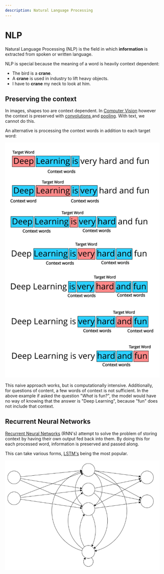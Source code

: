```yaml
---
description: Natural Language Processing
---
```


# NLP

Natural Language Processing \(NLP\) is the field in which **information** is extracted from spoken or written language.

NLP is special because the meaning of a word is heavily context dependent:

* The bird is a **crane**.
*  A **crane** is used in industry to lift heavy objects.
* I have to **crane** my neck to look at him.

## Preserving the context

In images, shapes too are context dependent. In [Computer Vision](computer-vision/) however the context is preserved with [convolutions ](computer-vision/convolution.md)and [pooling](computer-vision/pooling.md). With text, we cannot do this.

An alternative is processing the context words in addition to each target word:

![](.gitbook/assets/image%20%285%29.png)

This naive approach works, but is computationally intensive. Additionally, for questions of content, a few words of context is not sufficient. In the above example if asked the question "_What_ is fun?", the model would have no way of knowing that the answer is "Deep Learning", because "fun" does not include that context.

## Recurrent Neural Networks

[Recurrent Neural Networks](https://en.wikipedia.org/wiki/Recurrent_neural_network) \(RNN's\) attempt to solve the problem of storing context by having their own output fed back into them. By doing this for each processed word, information is preserved and passed along.

This can take various forms, [LSTM's](https://en.wikipedia.org/wiki/Long_short-term_memory) being the most popular.

![A very simple NN that feeds the output of its middle layer to a &quot;recurrent&quot; layer, and then gets it back](.gitbook/assets/image%20%2816%29.png)



